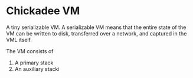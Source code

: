 # Chickadee VM

A tiny serializable VM. A serializable VM means that the entire state of the VM can be written to disk, transferred over a network, and captured in the VML itself. 

The VM consists of 

1. A primary stack
1. An auxiliary stacki